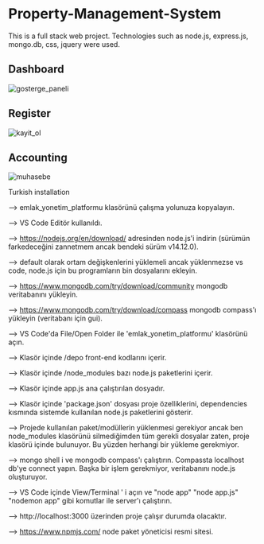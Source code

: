 # Property-Management-System
This is a full stack web project. Technologies such as node.js, express.js, mongo.db, css, jquery were used.

## Dashboard
![gosterge_paneli](https://user-images.githubusercontent.com/23129403/137640387-f120cf20-3e8e-4b79-b01a-b951c489dbbe.jpg)

## Register
![kayit_ol](https://user-images.githubusercontent.com/23129403/137640455-7f55281b-2ef4-462b-b1b8-4585d898df5c.png)

## Accounting
![muhasebe](https://user-images.githubusercontent.com/23129403/137640559-e931ec38-56f5-4b9d-8264-6ad9b03ffb78.png)

Turkish installation

--> emlak_yonetim_platformu klasörünü çalışma yolunuza kopyalayın.

--> VS Code Editör kullanıldı.

--> https://nodejs.org/en/download/  adresinden node.js'i indirin (sürümün farkedeceğini zannetmem ancak bendeki sürüm v14.12.0).

--> default olarak ortam değişkenlerini yüklemeli ancak yüklenmezse vs code, node.js için bu programların bin dosyalarını ekleyin.

--> https://www.mongodb.com/try/download/community mongodb veritabanını yükleyin.

--> https://www.mongodb.com/try/download/compass  mongodb compass'ı yükleyin (veritabanı için gui).

--> VS Code'da File/Open Folder ile 'emlak_yonetim_platformu' klasörünü açın.

--> Klasör içinde /depo front-end kodlarını içerir.

--> Klasör içinde /node_modules bazı node.js paketlerini içerir.

--> Klasör içinde app.js ana çalıştırılan dosyadır.

--> Klasör içinde 'package.json' dosyası proje özelliklerini, dependencies kısmında sistemde kullanılan node.js paketlerini gösterir.

--> Projede kullanılan paket/modüllerin yüklenmesi gerekiyor ancak ben node_modules klasörünü silmediğimden tüm gerekli dosyalar zaten,
proje klasörü içinde bulunuyor. Bu yüzden herhangi bir yükleme gerekmiyor.

--> mongo shell i ve mongodb compass'ı çalıştırın. Compassta localhost db'ye connect yapın. Başka bir işlem gerekmiyor, veritabanını node.js oluşturuyor.

--> VS Code içinde View/Terminal ' i açın ve "node app" "node app.js" "nodemon app" gibi komutlar ile server'ı çalıştırın.

--> http://localhost:3000 üzerinden proje çalışır durumda olacaktır.

--> https://www.npmjs.com/ node paket yöneticisi resmi sitesi.


